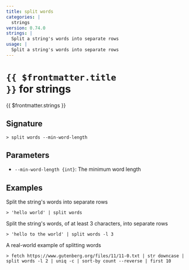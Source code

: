 ```yaml
---
title: split words
categories: |
  strings
version: 0.74.0
strings: |
  Split a string's words into separate rows
usage: |
  Split a string's words into separate rows
---
```


# <code>{{ $frontmatter.title }}</code> for strings

<div class='command-title'>{{ $frontmatter.strings }}</div>

## Signature

```> split words --min-word-length```

## Parameters

 -  `--min-word-length {int}`: The minimum word length

## Examples

Split the string's words into separate rows
```shell
> 'hello world' | split words
```

Split the string's words, of at least 3 characters, into separate rows
```shell
> 'hello to the world' | split words -l 3
```

A real-world example of splitting words
```shell
> fetch https://www.gutenberg.org/files/11/11-0.txt | str downcase | split words -l 2 | uniq -c | sort-by count --reverse | first 10
```
